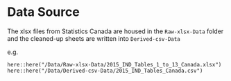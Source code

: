 <!--
Copyright 2019 Province of British Columbia

Licensed under the Apache License, Version 2.0 (the "License");
you may not use this file except in compliance with the License.
You may obtain a copy of the License at

http://www.apache.org/licenses/LICENSE-2.0

Unless required by applicable law or agreed to in writing, software distributed under the License is distributed on an "AS IS" BASIS,
WITHOUT WARRANTIES OR CONDITIONS OF ANY KIND, either express or implied.
See the License for the specific language governing permissions and limitations under the License.
-->



# Data Source

The xlsx files from Statistics Canada are housed in the `Raw-xlsx-Data` folder and the cleaned-up sheets are written into `Derived-csv-Data` 

e.g.

`here::here("/Data/Raw-xlsx-Data/2015_IND_Tables_1_to_13_Canada.xlsx")`  
`here::here("/Data/Derived-csv-Data/2015_IND_Tables_Canada.csv")`


